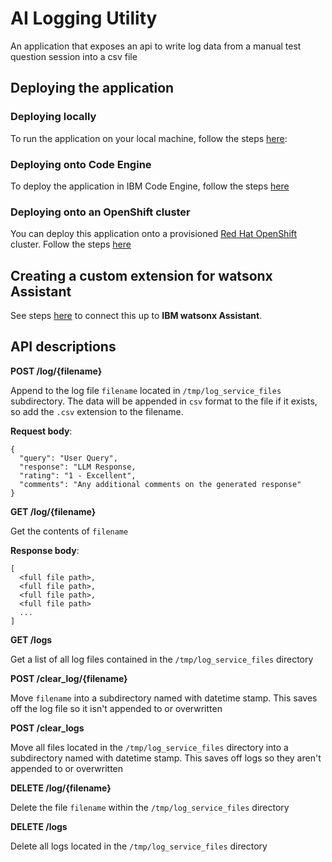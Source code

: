# AI Logging Utility
An application that exposes an api to write log data from a manual test question session into a csv file

## Deploying the application

### Deploying locally

To run the application on your local machine, follow the steps [here](./LOCAL_DEPLOY.md):

### Deploying onto Code Engine

To deploy the application in IBM Code Engine, follow the steps [here](./CODE_ENGINE_DEPLOY.md)

### Deploying onto an OpenShift cluster

You can deploy this application onto a provisioned [Red Hat OpenShift](https://cloud.ibm.com/docs/openshift?topic=openshift-getting-started) cluster. Follow the steps [here](./OPENSHIFT_DEPLOY.md)

## Creating a custom extension for watsonx Assistant

See steps [here](./WXA.md) to connect this up to **IBM watsonx Assistant**.

## API descriptions

**POST /log/{filename}**

Append to the log file `filename` located in `/tmp/log_service_files` subdirectory. The data will be appended in `csv` format to the file if it exists, so add the `.csv` extension to the filename.

**Request body**:
```
{
  "query": "User Query",
  "response": "LLM Response,
  "rating": "1 - Excellent",
  "comments": "Any additional comments on the generated response"
}
```
**GET /log/{filename}**

Get the contents of `filename`

**Response body**:
```
[ 
  <full file path>, 
  <full file path>, 
  <full file path>, 
  <full file path>
  ...
]
```

**GET /logs**

Get a list of all log files contained in the `/tmp/log_service_files` directory

**POST /clear_log/{filename}**

Move `filename` into a subdirectory named with datetime stamp. This saves off the log file so it isn't appended to or overwritten

**POST /clear_logs**

Move all files located in the `/tmp/log_service_files` directory into a subdirectory named with datetime stamp. This saves off logs so they aren't appended to or overwritten

**DELETE /log/{filename}**

Delete the file `filename` within the `/tmp/log_service_files` directory

**DELETE /logs**

Delete all logs located in the `/tmp/log_service_files` directory
